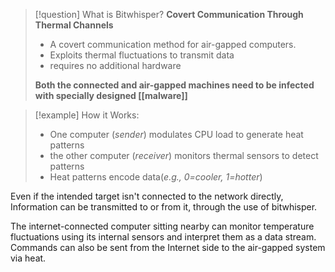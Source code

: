 

> [!question] What is Bitwhisper?
> **Covert Communication Through Thermal Channels**
> - A covert communication method for air-gapped computers.
> - Exploits thermal fluctuations to transmit data
> - requires no additional hardware
> 
> **Both the connected and air-gapped machines need to be infected with specially designed [[malware]]**

> [!example] How it Works:
> - One computer (*sender*) modulates CPU load to generate heat patterns
> - the other computer (*receiver*) monitors thermal sensors to detect patterns
> - Heat patterns encode data(*e.g., 0=cooler, 1=hotter*)

Even if the intended target isn't connected to the network directly, Information can be transmitted to or from it, through the use of bitwhisper. 

The internet-connected computer sitting nearby can monitor temperature fluctuations using its internal sensors and interpret them as a data stream. Commands can also be sent from the Internet side to the air-gapped system via heat.